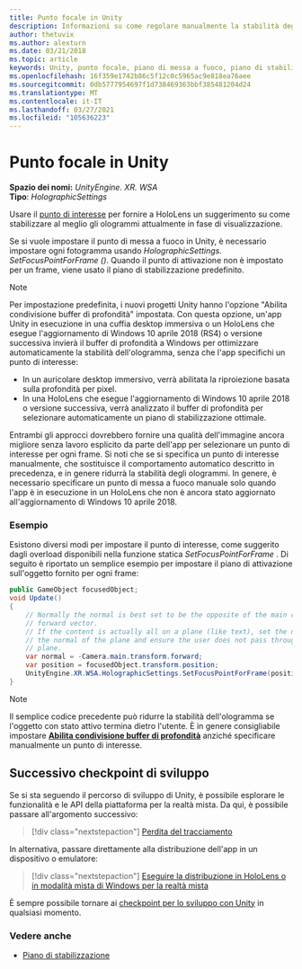 ```yaml
---
title: Punto focale in Unity
description: Informazioni su come regolare manualmente la stabilità degli ologrammi in Unity impostando il punto di messa a fuoco per gli auricolari HoloLens e di realtà mista di Windows.
author: thetuvix
ms.author: alexturn
ms.date: 03/21/2018
ms.topic: article
keywords: Unity, punto focale, piano di messa a fuoco, piano di stabilizzazione, punto di stabilizzazione, riproiezione, LSR, buffer di profondità, auricolare realtà mista, auricolare della realtà mista di Windows, auricolare della realtà virtuale
ms.openlocfilehash: 16f359e1742b86c5f12c0c5965ac9e818ea76aee
ms.sourcegitcommit: 0db5777954697f1d738469363bbf385481204d24
ms.translationtype: MT
ms.contentlocale: it-IT
ms.lasthandoff: 03/27/2021
ms.locfileid: "105636223"
---
```

# <a name="focus-point-in-unity"></a>Punto focale in Unity

**Spazio dei nomi:** *UnityEngine. XR. WSA*<br>
**Tipo**: *HolographicSettings*

Usare il [punto di interesse](../platform-capabilities-and-apis/hologram-stability.md#reprojection) per fornire a HoloLens un suggerimento su come stabilizzare al meglio gli ologrammi attualmente in fase di visualizzazione.

Se si vuole impostare il punto di messa a fuoco in Unity, è necessario impostare ogni fotogramma usando *HolographicSettings. SetFocusPointForFrame ()*. Quando il punto di attivazione non è impostato per un frame, viene usato il piano di stabilizzazione predefinito.

> [!NOTE]
> Per impostazione predefinita, i nuovi progetti Unity hanno l'opzione "Abilita condivisione buffer di profondità" impostata.  Con questa opzione, un'app Unity in esecuzione in una cuffia desktop immersiva o un HoloLens che esegue l'aggiornamento di Windows 10 aprile 2018 (RS4) o versione successiva invierà il buffer di profondità a Windows per ottimizzare automaticamente la stabilità dell'ologramma, senza che l'app specifichi un punto di interesse:
> * In un auricolare desktop immersivo, verrà abilitata la riproiezione basata sulla profondità per pixel.
> * In una HoloLens che esegue l'aggiornamento di Windows 10 aprile 2018 o versione successiva, verrà analizzato il buffer di profondità per selezionare automaticamente un piano di stabilizzazione ottimale.
>
> Entrambi gli approcci dovrebbero fornire una qualità dell'immagine ancora migliore senza lavoro esplicito da parte dell'app per selezionare un punto di interesse per ogni frame.  Si noti che se si specifica un punto di interesse manualmente, che sostituisce il comportamento automatico descritto in precedenza, e in genere ridurrà la stabilità degli ologrammi.  In genere, è necessario specificare un punto di messa a fuoco manuale solo quando l'app è in esecuzione in un HoloLens che non è ancora stato aggiornato all'aggiornamento di Windows 10 aprile 2018.

### <a name="example"></a>Esempio

Esistono diversi modi per impostare il punto di interesse, come suggerito dagli overload disponibili nella funzione statica *SetFocusPointForFrame* . Di seguito è riportato un semplice esempio per impostare il piano di attivazione sull'oggetto fornito per ogni frame:

```cs
public GameObject focusedObject;
void Update()
{
    // Normally the normal is best set to be the opposite of the main camera's
    // forward vector.
    // If the content is actually all on a plane (like text), set the normal to
    // the normal of the plane and ensure the user does not pass through the
    // plane.
    var normal = -Camera.main.transform.forward;     
    var position = focusedObject.transform.position;
    UnityEngine.XR.WSA.HolographicSettings.SetFocusPointForFrame(position, normal);
}
```

> [!NOTE]
> Il semplice codice precedente può ridurre la stabilità dell'ologramma se l'oggetto con stato attivo termina dietro l'utente. È in genere consigliabile impostare **[Abilita condivisione buffer di profondità](camera-in-unity.md#sharing-depth-buffers)** anziché specificare manualmente un punto di interesse.

## <a name="next-development-checkpoint"></a>Successivo checkpoint di sviluppo

Se si sta seguendo il percorso di sviluppo di Unity, è possibile esplorare le funzionalità e le API della piattaforma per la realtà mista. Da qui, è possibile passare all'argomento successivo:

> [!div class="nextstepaction"]
> [Perdita del tracciamento](tracking-loss-in-unity.md)

In alternativa, passare direttamente alla distribuzione dell'app in un dispositivo o emulatore:

> [!div class="nextstepaction"]
> [Eseguire la distribuzione in HoloLens o in modalità mista di Windows per la realtà mista](../platform-capabilities-and-apis/using-visual-studio.md)

È sempre possibile tornare ai [checkpoint per lo sviluppo con Unity](unity-development-overview.md#3-advanced-features) in qualsiasi momento.

### <a name="see-also"></a>Vedere anche

* [Piano di stabilizzazione](../platform-capabilities-and-apis/hologram-stability.md#reprojection)
